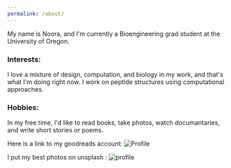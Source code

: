 ```yaml
---
permalink: /about/
---
```


My name is Noora, and I'm currently a Bioengineering grad student at the University of Oregon. 

### Interests:

I love a mixture of design, computation, and biology in my work, and that's what I'm doing right now. I work on peptide structures using computational approaches.

### Hobbies: 
In my free time, I'd like to read books, take photos, watch documantaries, and write short stories or poems. 

Here is a link to my goodreads account: ![Profile](https://www.goodreads.com/user/show/58429712-noora)

I put my best photos on unsplash : ![profile](https://unsplash.com/@nooraaz)

